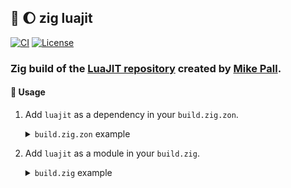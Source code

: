 ## :lizard: :moon: **zig luajit**

[![CI][ci-shield]][ci-url]
[![License][license-shield]][license-url]

### Zig build of the [LuaJIT repository](https://github.com/LuaJIT/LuaJIT) created by [Mike Pall](https://github.com/MikePall).

#### :rocket: Usage

1. Add `luajit` as a dependency in your `build.zig.zon`.

    <details>

    <summary><code>build.zig.zon</code> example</summary>

    ```zig
    .{
        .name = "<name_of_your_package>",
        .version = "<version_of_your_package>",
        .dependencies = .{
            .luajit = .{
                .url = "https://github.com/tensorush/zig-luajit/archive/<git_tag_or_commit_hash>.tar.gz",
                .hash = "<package_hash>",
            },
        },
    }
    ```

    Set `<package_hash>` to `12200000000000000000000000000000000000000000000000000000000000000000`, and Zig will provide the correct found value in an error message.

    </details>

2. Add `luajit` as a module in your `build.zig`.

    <details>

    <summary><code>build.zig</code> example</summary>

    ```zig
    const luajit = b.dependency("luajit", .{});
    exe.addModule("luajit", luajit.artifact("lib"));
    ```

    </details>

<!-- MARKDOWN LINKS -->

[ci-shield]: https://img.shields.io/github/actions/workflow/status/tensorush/zig-luajit/ci.yaml?branch=main&style=for-the-badge&logo=github&label=CI&labelColor=black
[ci-url]: https://github.com/tensorush/zig-luajit/blob/main/.github/workflows/ci.yaml
[license-shield]: https://img.shields.io/github/license/tensorush/zig-luajit.svg?style=for-the-badge&labelColor=black
[license-url]: https://github.com/tensorush/zig-luajit/blob/main/LICENSE.md
